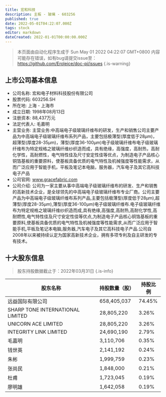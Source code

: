 ```yaml
---
title: 宏和科技
description: 主板 - 玻璃 - 603256
published: true
date: 2022-05-01T04:22:07.000Z
tags: stock
editor: markdown
dateCreated: 2022-01-01T00:00:00.000Z
---
```


> 本页面由自动化程序生成于 Sun May 01 2022 04:22:07 GMT+0800
> 内容可能存在错误，如有bug请提交issue至：https://github.com/Eroleice/doc-pi/issues
{.is-warning}

## 上市公司基本信息
- 公司名称: 宏和电子材料科技股份有限公司
- 股票代码: 603256.SH
- 所在地: 上海 - 上海市
- 成立日期: 1998年08月13日
- 注册资本: 88,437万元
- 法定代表人: 毛嘉明
- 主营业务: 主营业务:中高端电子级玻璃纤维布的研发，生产和销售公司主要产品为中高端电子级玻璃纤维布系列产品，主要包括极薄型(厚度低于28μm)，超薄型(厚度28-35μm)，薄型(厚度36-100μm)电子级玻璃纤维布电子级玻璃纤维布为特定规格之玻璃纤维纱织造而成，具有绝缘，高强度，高耐热，高耐化学性，高耐燃性，电气特性佳及尺寸安定性佳等优点，为制造电子产品核心铜箔基板的重要原料，使基板具备优质的电气特性及机械强度等性能需求，从而广泛应用于智能手机，平板及笔记本电脑，服务器，汽车电子及其它高科技电子产品
- 公司官网: www.gracefabric.com
- 公司介绍: 公司为一家主要从事中高端电子级玻璃纤维布的研发、生产和销售的高新技术企业，是全球领先的中高端电子级玻璃纤维布专业厂商。公司主要产品为中高端电子级玻璃纤维布系列产品,主要包括极薄型(厚度低于28μm),超薄型(厚度28-35μm),薄型(厚度36-100μm)电子级玻璃纤维布.电子级玻璃纤维布为特定规格之玻璃纤维纱织造而成,具有绝缘,高强度,高耐热,高耐化学性,高耐燃性,电气特性佳及尺寸安定性佳等优点,为制造电子产品核心铜箔基板的重要原料,使基板具备优质的电气特性及机械强度等性能需求,从而广泛应用于智能手机,平板及笔记本电脑,服务器,汽车电子及其它高科技电子产品.公司自2008年以来被持续认定为国家高新技术企业，拥有多项专利及自主研发的专有技术。


## 十大股东信息
> 股东持股数据截止于：2022年03月31日
{.is-info}

| 股东名称 | 持股数量（股） | 持股比例 |
| --- | --- | --- |
| 远益国际有限公司 | 658,405,037 | 74.45% |
| SHARP TONE INTERNATIONAL  LIMITED | 28,805,220 | 3.26% |
| UNICORN ACE LIMITED | 28,805,220 | 3.26% |
| INTEGRITY LINK LIMITED | 24,690,190 | 2.79% |
| 毛嘉明 | 3,110,706 | 0.35% |
| 钱世英 | 2,141,192 | 0.24% |
| 朱彬 | 1,999,759 | 0.23% |
| 张尚民 | 1,848,000 | 0.21% |
| 杜甫 | 1,723,045 | 0.19% |
| 廖明雄 | 1,642,058 | 0.19% |




